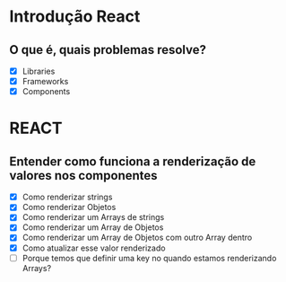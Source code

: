 # Introdução React

## O que é, quais problemas resolve?

- [x] Libraries
- [x] Frameworks
- [x] Components

# REACT

## Entender como funciona a renderização de valores nos componentes
- [x] Como renderizar strings
- [x] Como renderizar Objetos
- [x] Como renderizar um Arrays de strings
- [x] Como renderizar um Array de Objetos
- [x] Como renderizar um Array de Objetos com outro Array dentro
- [x] Como atualizar esse valor renderizado
- [ ] Porque temos que definir uma key no quando estamos renderizando Arrays?
